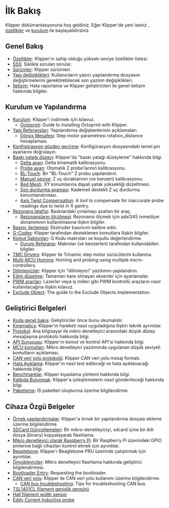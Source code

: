 # İlk Bakış

Klipper dökümantasyonuna hoş geldiniz. Eğer Klipper'de yeni iseniz , [özellikler](Features.md) ve [kurulum](Installation.md) ile başlayabilirsiniz.

## Genel Bakış

- [Özellikler](Features.md): Klipper'ın sahip olduğu yüksek-seviye özellikler listesi.
- [SSS](FAQ.md): Sıklıkla sorulan sorular.
- [Sürümler](Releases.md): Klipper sürümleri.
- [Yapı değişiklikleri](Config_Changes.md): Kullanıcıların yazıcı yapılandırma dosyasını değiştirmelerini gerektirebilecek son yazılım değişiklikleri.
- [İletişim](Contact.md): Hata raporlama ve Klipper geliştiricileri ile genel iletişim hakkında bilgiler.

## Kurulum ve Yapılandırma

- [Kurulum](Installation.md): Klipper'ı indirmek için kılavuz.
   - [Octoprint](OctoPrint.md): Guide to installing Octoprint with Klipper.
- [Yapı Referansları](Config_Reference.md): Yapılandırma değişkenlerinin açıklamaları.
   - [Dönüş Mesafesi](Rotation_Distance.md): Step motor parametresi rotation_distance hesaplaması.
- [Konfigürasyon gözden geçirme](Config_checks.md): Konfigürasyon dosyasındaki temel pin ayarlarını doğrulayın.
- [Baskı yatağı düzeyi](Bed_Level.md): Klipper'da "baskı yatağı düzeyleme" hakkında bilgi.
   - [Delta ayarı](Delta_Calibrate.md): Delta kinematik kalibrasyonu.
   - [Probe ayarı](Probe_Calibrate.md): Otomatik Z probe'larının kalibrasyonu.
   - [BL-Touch](BLTouch.md): Bir "BL-Touch" Z probu yapılandırın.
   - [Manuel seviye](Manual_Level.md): Z uç duraklarının (ve benzeri) kalibrasyonu.
   - [Bed Mesh](Bed_Mesh.md): XY konumlarına dayalı yatak yüksekliği düzeltmesi.
   - [Son durdurma aşaması](Endstop_Phase.md): Kademeli destekli Z uç durdurma konumlandırması.
   - [Axis Twist Compensation](Axis_Twist_Compensation.md): A tool to compensate for inaccurate probe readings due to twist in X gantry.
- [Rezonans telafisi](Resonance_Compensation.md): Baskılardaki çınlamayı azaltan bir araç.
   - [Rezonansların ölçülmesi](Measuring_Resonances.md): Rezonansı ölçmek için adxl345 ivmeölçer donanımının kullanılmasına ilişkin bilgiler.
- [Basınç ilerlemesi](Pressure_Advance.md): Ekstruder basıncını kalibre edin.
- [G-Codes](G-Codes.md): Klipper tarafından desteklenen komutlara ilişkin bilgiler.
- [Komut Şablonları](Command_Templates.md): G Kodu makroları ve koşullu değerlendirme.
   - [Durum Referansı](Status_Reference.md): Makrolar (ve benzerleri) tarafından kullanılabilen bilgiler.
- [TMC Drivers](TMC_Drivers.md): Klipper ile Trinamic step motor sürücülerini kullanma.
- [Multi-MCU Homing](Multi_MCU_Homing.md): Homing and probing using multiple micro-controllers.
- [Dilimleyiciler](Slicers.md): Klipper için "dilimleyici" yazılımını yapılandırın.
- [Eğim düzetme](Skew_Correction.md): Tamamen kare olmayan eksenler için ayarlamalar.
- [PWM araçları](Using_PWM_Tools.md): Lazerler veya iş milleri gibi PWM kontrollü araçların nasıl kullanılacağına ilişkin kılavuz.
- [Exclude Object](Exclude_Object.md): The guide to the Exclude Objects implementation.

## Geliştirici Belgeleri

- [Koda genel bakış](Code_Overview.md): Geliştiriciler önce bunu okumalıdır.
- [Kinematics](Kinematics.md): Klipper'ın hareketi nasıl uyguladığına ilişkin teknik ayrıntılar.
- [Protokol](Protocol.md): Ana bilgisayar ile mikro denetleyici arasındaki düşük düzey mesajlaşma protokolü hakkında bilgi.
- [API Sunucusu](API_Server.md): Klipper'ın komut ve kontrol API'si hakkında bilgi.
- [MCU komutları](MCU_Commands.md): Mikro denetleyici yazılımında uygulanan düşük seviyeli komutların açıklaması.
- [CAN veri yolu protokolü](CANBUS_protocol.md): Klipper CAN veri yolu mesaj formatı.
- [Hata Ayıklama](Debugging.md): Klipper'ın nasıl test edileceği ve hata ayıklanacağı hakkında bilgi.
- [Benchmarklar](Benchmarks.md): Klipper kıyaslama yöntemi hakkında bilgi.
- [Katkıda Bulunmak](CONTRIBUTING.md): Klipper'a iyileştirmelerin nasıl gönderileceği hakkında bilgi.
- [Paketleme](Packaging.md): İS paketleri oluşturma üzerine bilgilendirme.

## Cihaza Özgü Belgeler

- [Örnek yapılandırmalar](Example_Configs.md): Klipper'a örnek bir yapılandırma dosyası ekleme üzerine bilgilendirme.
- [SDCard Güncellemeleri](SDCard_Updates.md): Bir mikro-denetleyiciyi, sdcard içine bir ikili dosya (binary) kopyalayarak flashlama.
- [Mikro denetleyici olarak Raspberry Pi](RPi_microcontroller.md): Bir Raspberry Pi üzerindeki GPIO pinlerine bağlı cihazları kontrol etmek için ayrıntılar.
- [Beaglebone](Beaglebone.md): Klipper'ı Beaglebone PRU üzerinde çalıştırmak için ayrıntılar.
- [Önyükleyiciler](Bootloaders.md): Mikro denetleyici flashlama hakkında geliştirici bilgilendirmesi.
- [Bootloader Entry](Bootloader_Entry.md): Requesting the bootloader.
- [CAN veri yolu](CANBUS.md): Klipper ile CAN veri yolu kullanımı üzerine bilgilendirme.
   - [CAN bus troubleshooting](CANBUS_Troubleshooting.md): Tips for troubleshooting CAN bus.
- [TSL1401CL filament genişlik sensörü](TSL1401CL_Filament_Width_Sensor.md)
- [Hall filament width sensor](Hall_Filament_Width_Sensor.md)
- [Eddy Current Inductive probe](Eddy_Probe.md)
